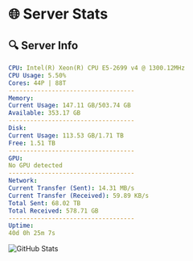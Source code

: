 # 🌐 Server Stats
## 🔍 Server Info
```yaml
CPU: Intel(R) Xeon(R) CPU E5-2699 v4 @ 1300.12MHz
CPU Usage: 5.50%
Cores: 44P | 88T
-----------------------------------
Memory:
Current Usage: 147.11 GB/503.74 GB
Available: 353.17 GB
-----------------------------------
Disk:
Current Usage: 113.53 GB/1.71 TB
Free: 1.51 TB
-----------------------------------
GPU:
No GPU detected
-----------------------------------
Network:
Current Transfer (Sent): 14.31 MB/s
Current Transfer (Received): 59.89 KB/s
Total Sent: 68.02 TB
Total Received: 578.71 GB
-----------------------------------
Uptime:
40d 0h 25m 7s
```
![GitHub Stats](https://img.shields.io/badge/Updated-2025-04-16_21:47:56-blue)